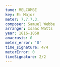 ```yaml
---
tune: MELCOMBE
key: E♭ Major
meter: 7.7.7.3.
composer: Samuel Webbe
arranger: Isaac Watts
year: 1816-1868
anacrusis: 0
meter_error: '0'
time_signature: 4/4
meterError: 0
timeSignature: 2/2
---
```

